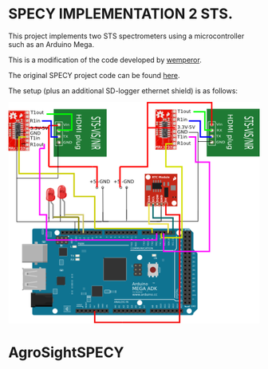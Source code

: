 # SPECY IMPLEMENTATION 2 STS.

This project implements two STS spectrometers using a microcontroller such as an Arduino Mega.

This is a modification of the code developed by [wemperor](https://github.com/wemperor).

The original SPECY project code can be found [here](https://github.com/wemperor/SPECY).

The setup (plus an additional SD-logger ethernet shield) is as follows:

![Setup](setup.png)
# AgroSightSPECY
